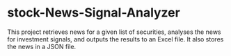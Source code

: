 # stock-News-Signal-Analyzer
This project retrieves news for a given list of securities, analyses the news for investment signals, and outputs the results to an Excel file. It also stores the news in a JSON file.

